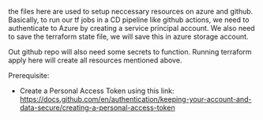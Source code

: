 the files here are used to setup neccessary resources on azure and github.
Basically, to run our tf jobs in a CD pipeline like github actions, we need to authenticate to Azure by creating a service principal account. We also need to save the terraform state file, we will save this in azure storage account.

Out github repo will also need some secrets to function.
Running terraform apply here will create all resources mentioned above.

Prerequisite:
- Create a Personal Access Token using this link: https://docs.github.com/en/authentication/keeping-your-account-and-data-secure/creating-a-personal-access-token
